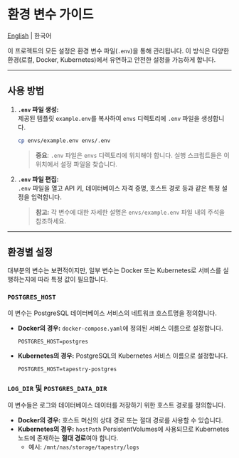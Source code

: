 # 환경 변수 가이드

[English](README.md) | 한국어

이 프로젝트의 모든 설정은 환경 변수 파일(`.env`)을 통해 관리됩니다. 이 방식은 다양한 환경(로컬, Docker, Kubernetes)에서 유연하고 안전한 설정을 가능하게 합니다.

---

## 사용 방법

1.  **`.env` 파일 생성:**  
    제공된 템플릿 `example.env`를 복사하여 `envs` 디렉토리에 `.env` 파일을 생성합니다.

    ```bash
    cp envs/example.env envs/.env
    ```

    > **중요**: `.env` 파일은 `envs` 디렉토리에 위치해야 합니다. 실행 스크립트들은 이 위치에서 설정 파일을 찾습니다.

2.  **`.env` 파일 편집:**  
    `.env` 파일을 열고 API 키, 데이터베이스 자격 증명, 호스트 경로 등과 같은 특정 설정을 입력합니다.

    > **참고:** 각 변수에 대한 자세한 설명은 `envs/example.env` 파일 내의 주석을 참조하세요.

---

## 환경별 설정

대부분의 변수는 보편적이지만, 일부 변수는 Docker 또는 Kubernetes로 서비스를 실행하는지에 따라 특정 값이 필요합니다.

### `POSTGRES_HOST`
이 변수는 PostgreSQL 데이터베이스 서비스의 네트워크 호스트명을 정의합니다.
-   **Docker의 경우:** `docker-compose.yaml`에 정의된 서비스 이름으로 설정합니다.
    ```
    POSTGRES_HOST=postgres
    ```
-   **Kubernetes의 경우:** PostgreSQL의 Kubernetes 서비스 이름으로 설정합니다.
    ```
    POSTGRES_HOST=tapestry-postgres
    ```

### `LOG_DIR` 및 `POSTGRES_DATA_DIR`
이 변수들은 로그와 데이터베이스 데이터를 저장하기 위한 호스트 경로를 정의합니다.
-   **Docker의 경우:** 호스트 머신의 상대 경로 또는 절대 경로를 사용할 수 있습니다.
-   **Kubernetes의 경우:** `hostPath` PersistentVolumes에 사용되므로 Kubernetes 노드에 존재하는 **절대 경로**여야 합니다.
    -   예시: `/mnt/nas/storage/tapestry/logs`